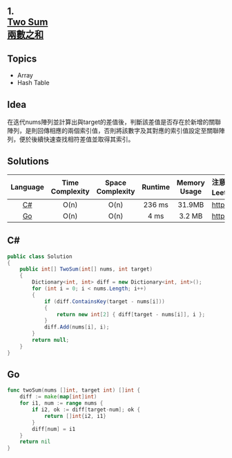 ##  **1.<br/>[Two Sum](https://leetcode.com/problems/two-sum/)<br/>[兩數之和](https://leetcode-cn.com/problems/two-sum/)**

## **Topics**
* Array 
* Hash Table

## **Idea**
在迭代nums陣列並計算出與target的差值後，判斷該差值是否存在於新增的關聯陣列，是則回傳相應的兩個索引值，否則將該數字及其對應的索引值設定至關聯陣列，便於後續快速查找相符差值並取得其索引。

## **Solutions**
| Language | Time Complexity | Space Complexity | Runtime | Memory Usage | 注意：Runtime和Memory Usage的數值皆來自LeetCode提供的效能測試，僅供參考。 |
| :--: | :--: | :--: | :--: | :--: | :-- |
| [C#](https://github.com/cashviar/leetcode/blob/main/problems/algorithms/1_two-sum.md#c) | O(n) | O(n) | 236 ms | 31.9MB | https://leetcode.com/submissions/detail/475437949/ |
| [Go](https://github.com/cashviar/leetcode/blob/main/problems/algorithms/20_valid-parentheses.md#go) | O(n) | O(n) | 4 ms | 3.2 MB | https://leetcode.com/submissions/detail/448482768/ |

## C#
```csharp
public class Solution 
{
    public int[] TwoSum(int[] nums, int target) 
    {    
        Dictionary<int, int> diff = new Dictionary<int, int>();
        for (int i = 0; i < nums.Length; i++) 
        {
            if (diff.ContainsKey(target - nums[i])) 
            {
                return new int[2] { diff[target - nums[i]], i };            
            }
            diff.Add(nums[i], i);
        }                
        return null;
    }
}
```

## Go
```Go
func twoSum(nums []int, target int) []int {
    diff := make(map[int]int)
    for i1, num := range nums {
        if i2, ok := diff[target-num]; ok {
            return []int{i2, i1}
        }
        diff[num] = i1
    }
    return nil
}
```